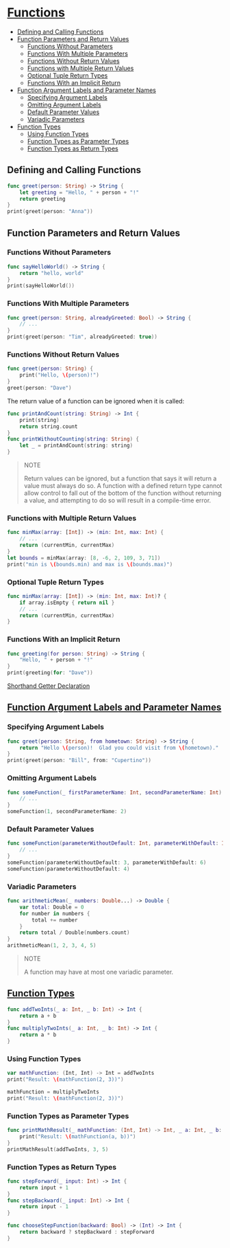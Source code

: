 <!-- omit in toc -->
# [Functions](https://docs.swift.org/swift-book/LanguageGuide/Functions.html)

- [Defining and Calling Functions](#defining-and-calling-functions)
- [Function Parameters and Return Values](#function-parameters-and-return-values)
  - [Functions Without Parameters](#functions-without-parameters)
  - [Functions With Multiple Parameters](#functions-with-multiple-parameters)
  - [Functions Without Return Values](#functions-without-return-values)
  - [Functions with Multiple Return Values](#functions-with-multiple-return-values)
  - [Optional Tuple Return Types](#optional-tuple-return-types)
  - [Functions With an Implicit Return](#functions-with-an-implicit-return)
- [Function Argument Labels and Parameter Names](#function-argument-labels-and-parameter-names)
  - [Specifying Argument Labels](#specifying-argument-labels)
  - [Omitting Argument Labels](#omitting-argument-labels)
  - [Default Parameter Values](#default-parameter-values)
  - [Variadic Parameters](#variadic-parameters)
- [Function Types](#function-types)
  - [Using Function Types](#using-function-types)
  - [Function Types as Parameter Types](#function-types-as-parameter-types)
  - [Function Types as Return Types](#function-types-as-return-types)

## Defining and Calling Functions

```swift
func greet(person: String) -> String {
    let greeting = "Hello, " + person + "!"
    return greeting
}
print(greet(person: "Anna"))
```

## Function Parameters and Return Values

### Functions Without Parameters

```swift
func sayHelloWorld() -> String {
    return "hello, world"
}
print(sayHelloWorld())
```

### Functions With Multiple Parameters

```swift
func greet(person: String, alreadyGreeted: Bool) -> String {
    // ...
}
print(greet(person: "Tim", alreadyGreeted: true))
```

### Functions Without Return Values

```swift
func greet(person: String) {
    print("Hello, \(person)!")
}
greet(person: "Dave")
```

The return value of a function can be ignored when it is called:

```swift
func printAndCount(string: String) -> Int {
    print(string)
    return string.count
}
func printWithoutCounting(string: String) {
    let _ = printAndCount(string: string)
}
```

> NOTE
>
> Return values can be ignored, but a function that says it will return a value must always do so. A function with a defined return type cannot allow control to fall out of the bottom of the function without returning a value, and attempting to do so will result in a compile-time error.

### Functions with Multiple Return Values

```swift
func minMax(array: [Int]) -> (min: Int, max: Int) {
    // ...
    return (currentMin, currentMax)
}
let bounds = minMax(array: [8, -6, 2, 109, 3, 71])
print("min is \(bounds.min) and max is \(bounds.max)")
```

### Optional Tuple Return Types

```swift
func minMax(array: [Int]) -> (min: Int, max: Int)? {
    if array.isEmpty { return nil }
    // ...
    return (currentMin, currentMax)
}
```

### Functions With an Implicit Return

```swift
func greeting(for person: String) -> String {
    "Hello, " + person + "!"
}
print(greeting(for: "Dave"))
```

[Shorthand Getter Declaration](https://docs.swift.org/swift-book/LanguageGuide/Properties.html#ID608)

## [Function Argument Labels and Parameter Names](https://docs.swift.org/swift-book/LanguageGuide/Functions.html#ID166)

### Specifying Argument Labels

```swift
func greet(person: String, from hometown: String) -> String {
    return "Hello \(person)!  Glad you could visit from \(hometown)."
}
print(greet(person: "Bill", from: "Cupertino"))
```

### Omitting Argument Labels

```swift
func someFunction(_ firstParameterName: Int, secondParameterName: Int) {
    // ...
}
someFunction(1, secondParameterName: 2)
```

### Default Parameter Values

```swift
func someFunction(parameterWithoutDefault: Int, parameterWithDefault: Int = 12) {
    // ...
}
someFunction(parameterWithoutDefault: 3, parameterWithDefault: 6)
someFunction(parameterWithoutDefault: 4)
```

### Variadic Parameters

```swift
func arithmeticMean(_ numbers: Double...) -> Double {
    var total: Double = 0
    for number in numbers {
        total += number
    }
    return total / Double(numbers.count)
}
arithmeticMean(1, 2, 3, 4, 5)
```

> NOTE
>
> A function may have at most one variadic parameter.

## [Function Types](https://docs.swift.org/swift-book/LanguageGuide/Functions.html#ID174)

```swift
func addTwoInts(_ a: Int, _ b: Int) -> Int {
    return a + b
}
func multiplyTwoInts(_ a: Int, _ b: Int) -> Int {
    return a * b
}
```

### Using Function Types

```swift
var mathFunction: (Int, Int) -> Int = addTwoInts
print("Result: \(mathFunction(2, 3))")

mathFunction = multiplyTwoInts
print("Result: \(mathFunction(2, 3))")
```

### Function Types as Parameter Types

```swift
func printMathResult(_ mathFunction: (Int, Int) -> Int, _ a: Int, _ b: Int) {
    print("Result: \(mathFunction(a, b))")
}
printMathResult(addTwoInts, 3, 5)
```

### Function Types as Return Types

```swift
func stepForward(_ input: Int) -> Int {
    return input + 1
}
func stepBackward(_ input: Int) -> Int {
    return input - 1
}

func chooseStepFunction(backward: Bool) -> (Int) -> Int {
    return backward ? stepBackward : stepForward
}
```
